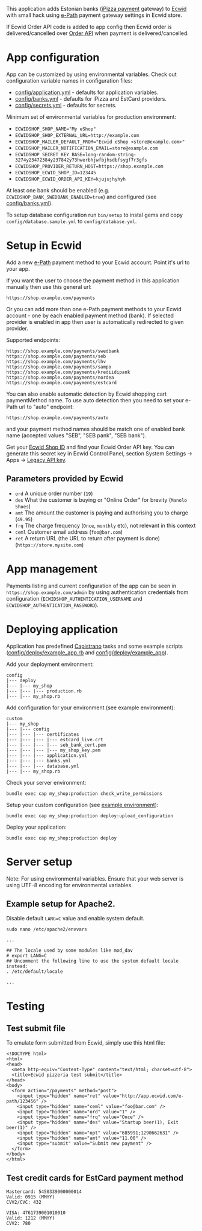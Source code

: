 This application adds Estonian banks ([iPizza payment](https://github.com/Voog/ipizza) gateway) to [Ecwid](http://www.ecwid.com) with small hack using [e-Path](http://kb.ecwid.com/e-Path) payment gateway settings in Ecwid store.

If Ecwid Order API code is added to app config then Ecwid order is delivered/cancelled over [Order API](http://help.ecwid.com/customer/portal/articles/1166917) when payment is delivered/cancelled.

# App configuration

App can be customized by using environmental variables. Check out configuration variable names in configuration files:

* [config/application.yml](./config/application.yml) - defaults for application variables.
* [config/banks.yml](./config/banks.yml) - defaults for iPizza and EstCard providers.
* [config/secrets.yml](./config/secrets.yml) - defaults for secrets.

Minimum set of environmental variables for production environment:

* `ECWIDSHOP_SHOP_NAME="My eShop"`
* `ECWIDSHOP_SHOP_EXTERNAL_URL=http://example.com`
* `ECWIDSHOP_MAILER_DEFAULT_FROM="Ecwid eShop <store@example.com>"`
* `ECWIDSHOP_MAILER_NOTIFICATION_EMAIL=store@example.com`
* `ECWIDSHOP_SECRET_KEY_BASE=long-random-string-3274y23472384y237842y73hwerbhjwfbjhsdbfsygf7r3gfs`
* `ECWIDSHOP_PROVIDER_RETURN_HOST=https://shop.example.com`
* `ECWIDSHOP_ECWID_SHOP_ID=123445`
* `ECWIDSHOP_ECWID_ORDER_API_KEY=kjujujhyhyh`

At least one bank should be enabled (e.g. `ECWIDSHOP_BANK_SWEDBANK_ENABLED=true`) and configured (see [config/banks.yml](./config/banks.yml)).

To setup database configuration run `bin/setup` to instal gems and copy `config/database.sample.yml` to `config/database.yml`.

# Setup in Ecwid

Add a new [e-Path](http://kb.ecwid.com/e-Path) payment method to your Ecwid account. Point it's url to your app.

If you want the user to choose the payment method in this application manually then use this general url:

```
https://shop.example.com/payments
```

Or you can add more than one e-Path payment methods to your Ecwid account - one by each enabled payment method (bank). If selected provider is enabled in app then user is automatically redirected to given provider.

Supported endpoints:

```
https://shop.example.com/payments/swedbank
https://shop.example.com/payments/seb
https://shop.example.com/payments/lhv
https://shop.example.com/payments/sampo
https://shop.example.com/payments/krediidipank
https://shop.example.com/payments/nordea
https://shop.example.com/payments/estcard
```

You can also enable automatic detection by Ecwid shopping cart paymentMethod name. To use auto detection then you need to set your e-Path url to "auto" endpoint:

```
https://shop.example.com/payments/auto
```

and your payment method names should be match one of enabled bank name (accepted values "SEB", "SEB pank", "SEB bank").

Get your [Ecwid Shop ID](http://help.ecwid.com/customer/portal/articles/1083303-how-to-get-your-store-id) and find your Ecwid Order API key. You can generate this secret key in Ecwid Control Panel, section System Settings → Apps → [Legacy API key](https://my.ecwid.com/cp/CP.html#apps:view=legacy_api).

## Parameters provided by Ecwid

* `ord` A unique order number (`19`)
* `des` What the customer is buying or "Online Order" for brevity (`Manolo Shoes`)
* `amt` The amount the customer is paying and authorising you to charge (`49.95`)
* `frq` The charge frequency (`Once`, `monthly` etc), not relevant in this context
* `ceml` Customer email address (`foo@bar.com`)
* `ret` A return URL (the URL to return after payment is done) (`https://store.mysite.com`)

# App management

Payments listing and current configuration of the app can be seen in `https://shop.example.com/admin` by using authentication credentials from configuration (`ECWIDSHOP_AUTHENTICATION_USERNAME` and `ECWIDSHOP_AUTHENTICATION_PASSWORD`).

# Deploying application

Application has predefined [Capistrano](https://github.com/capistrano) tasks and some example scripts ([config/deploy/example_app.rb](./config/deploy/example_app.rb) and [config/deploy/example_app](./config/deploy/example_app)).

Add your deployment environment:

```
config
|--- deploy
|--- |--- my_shop
|--- |--- |--- production.rb
|--- |--- my_shop.rb
```

Add configuration for your environment (see example environment):

```
custom
|--- my_shop
|--- |--- config
|--- |--- |--- certificates
|--- |--- |--- |--- estcard_live.crt
|--- |--- |--- |--- seb_bank_cert.pem
|--- |--- |--- |--- my_shop_key.pem
|--- |--- |--- application.yml
|--- |--- |--- banks.yml
|--- |--- |--- database.yml
|--- |--- my_shop.rb
```

Check your server environment:

```
bundle exec cap my_shop:production check_write_permissions
```

Setup your custom configuration (see [example environment](./config/deploy/example_app.rb)):

```
bundle exec cap my_shop:production deploy:upload_configuration
```

Deploy your application:

```
bundle exec cap my_shop:production deploy
```

# Server setup

Note: For using environmental variables. Ensure that your web server is using UTF-8 encoding for environmental variables.

## Example setup for Apache2.

Disable default `LANG=C` value and enable system default.

```
sudo nano /etc/apache2/envvars
```

```
...

## The locale used by some modules like mod_dav
# export LANG=C
## Uncomment the following line to use the system default locale instead:
. /etc/default/locale

...
```

# Testing

## Test submit file

To emulate form submitted from Ecwid, simply use this html file:

```
<!DOCTYPE html>
<html>
<head>
  <meta http-equiv="Content-Type" content="text/html; charset=utf-8">
  <title>Ecwid pizzeria test submit</title>
</head>
<body>
  <form action="/payments" method="post">
    <input type="hidden" name="ret" value="http://app.ecwid.com/e-path/123456" />
    <input type="hidden" name="ceml" value="foo@bar.com" />
    <input type="hidden" name="ord" value="1" />
    <input type="hidden" name="frq" value="Once" />
    <input type="hidden" name="des" value="Startup beer(1), Exit beer(1)" />
    <input type="hidden" name="opt" value="685991;1290662631" />
    <input type="hidden" name="amt" value="11.00" />
    <input type="submit" value="Submit new payment" />
  </form>
</body>
</html>
```

## Test credit cards for EstCard payment method

```
Mastercard: 5450339000000014
Valid: 0915 (MMYY)
CVV2/CVC: 432

VISA: 4761739001010010
Valid: 1212 (MMYY)
CVV2: 780
```
